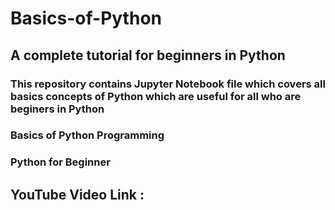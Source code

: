 # Basics-of-Python
## A complete tutorial for beginners in Python

### This repository contains Jupyter Notebook file which covers all basics concepts of Python which are useful for all who are beginers in Python
### Basics of Python Programming
### Python for Beginner

## YouTube Video Link : 
